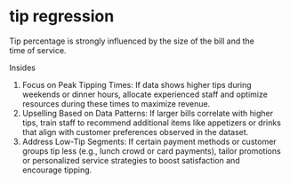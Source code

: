 # tip regression
Tip percentage is strongly influenced by the size of the bill and the time of service.

Insides
1. Focus on Peak Tipping Times: If data shows higher tips during weekends or dinner hours, allocate experienced staff and optimize resources during these times to maximize revenue.
2. Upselling Based on Data Patterns: If larger bills correlate with higher tips, train staff to recommend additional items like appetizers or drinks that align with customer preferences observed in the dataset.
3. Address Low-Tip Segments: If certain payment methods or customer groups tip less (e.g., lunch crowd or card payments), tailor promotions or personalized service strategies to boost satisfaction and encourage tipping.
